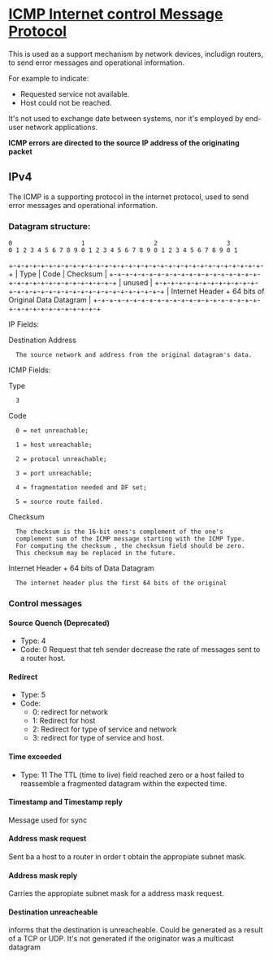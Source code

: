 # [ICMP Internet control Message Protocol](https://tools.ietf.org/html/rfc792)

This is used as a support mechanism by network devices, includign routers, to send error messages and 
operational information.

For example to indicate:
- Requested service not available.
- Host could not be reached.

It's not used to exchange date between systems, nor it's employed by end-user network applications.

**ICMP errors are directed to the source IP address of the originating packet**

## IPv4

The ICMP is a supporting protocol in the internet protocol, used to send error messages
and operational information.


### Datagram structure:

    0                   1                   2                   3
    0 1 2 3 4 5 6 7 8 9 0 1 2 3 4 5 6 7 8 9 0 1 2 3 4 5 6 7 8 9 0 1
   +-+-+-+-+-+-+-+-+-+-+-+-+-+-+-+-+-+-+-+-+-+-+-+-+-+-+-+-+-+-+-+-+
   |     Type      |     Code      |          Checksum             |
   +-+-+-+-+-+-+-+-+-+-+-+-+-+-+-+-+-+-+-+-+-+-+-+-+-+-+-+-+-+-+-+-+
   |                             unused                            |
   +-+-+-+-+-+-+-+-+-+-+-+-+-+-+-+-+-+-+-+-+-+-+-+-+-+-+-+-+-+-+-+-+
   |      Internet Header + 64 bits of Original Data Datagram      |
   +-+-+-+-+-+-+-+-+-+-+-+-+-+-+-+-+-+-+-+-+-+-+-+-+-+-+-+-+-+-+-+-+



   IP Fields:

   Destination Address

      The source network and address from the original datagram's data.

   ICMP Fields:

   Type

      3

   Code

      0 = net unreachable;

      1 = host unreachable;

      2 = protocol unreachable;

      3 = port unreachable;

      4 = fragmentation needed and DF set;

      5 = source route failed.

   Checksum

      The checksum is the 16-bit ones's complement of the one's
      complement sum of the ICMP message starting with the ICMP Type.
      For computing the checksum , the checksum field should be zero.
      This checksum may be replaced in the future.

   Internet Header + 64 bits of Data Datagram

      The internet header plus the first 64 bits of the original

### Control messages

#### Source Quench (Deprecated)
 - Type: 4
 - Code: 0
Request that teh sender decrease the rate of messages sent to a router host.

#### Redirect
 - Type: 5
 - Code: 
 	- 0: redirect for network
	- 1: Redirect for host
	- 2: Redirect for type of service and network
	- 3: redirect for type of service and host.
#### Time exceeded
 - Type: 11
The TTL (time to live) field reached zero or a host failed to reassemble a fragmented datagram within the expected time.

#### Timestamp and Timestamp reply
Message used for sync 

#### Address mask request
Sent ba a host to a router in order t obtain the appropiate subnet mask.

#### Address mask reply
Carries the appropiate subnet mask for a address mask request.

#### Destination unreacheable

informs that the destination is unreacheable. Could be generated as a result of a TCP or UDP.
It's not generated if the originator was a multicast datagram

